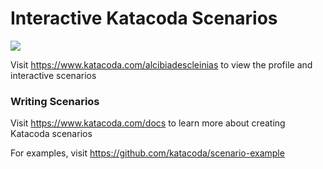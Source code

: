 # Interactive Katacoda Scenarios

[![](http://shields.katacoda.com/katacoda/alcibiadescleinias/count.svg)](https://www.katacoda.com/alcibiadescleinias "Get your profile on Katacoda.com")

Visit https://www.katacoda.com/alcibiadescleinias to view the profile and interactive scenarios

### Writing Scenarios
Visit https://www.katacoda.com/docs to learn more about creating Katacoda scenarios

For examples, visit https://github.com/katacoda/scenario-example
